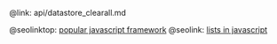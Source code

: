 @link: api/datastore_clearall.md

@seolinktop: [popular javascript framework](https://webix.com)
@seolink: [lists in javascript](https://webix.com/widget/list/)